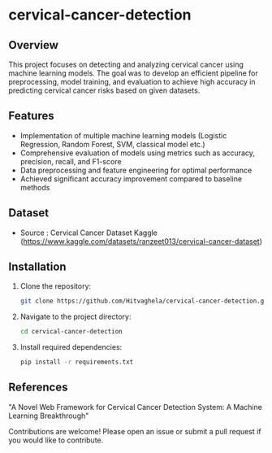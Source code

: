 # cervical-cancer-detection

## Overview
This project focuses on detecting and analyzing cervical cancer using machine learning models. The goal was to develop an efficient pipeline for preprocessing, model training, and evaluation to achieve high accuracy in predicting cervical cancer risks based on given datasets.

## Features
- Implementation of multiple machine learning models (Logistic Regression, Random Forest, SVM, classical model etc.)
- Comprehensive evaluation of models using metrics such as accuracy, precision, recall, and F1-score
- Data preprocessing and feature engineering for optimal performance
- Achieved significant accuracy improvement compared to baseline methods

## Dataset
- Source : Cervical Cancer Dataset Kaggle (https://www.kaggle.com/datasets/ranzeet013/cervical-cancer-dataset)


## Installation
1. Clone the repository:
   ```bash
   git clone https://github.com/Hitvaghela/cervical-cancer-detection.git

2. Navigate to the project directory:
   ```bash
   cd cervical-cancer-detection

4. Install required dependencies:
   ```bash
   pip install -r requirements.txt

## References
"A Novel Web Framework for Cervical Cancer Detection System: A Machine Learning Breakthrough"  



Contributions are welcome! Please open an issue or submit a pull request if you would like to contribute.


